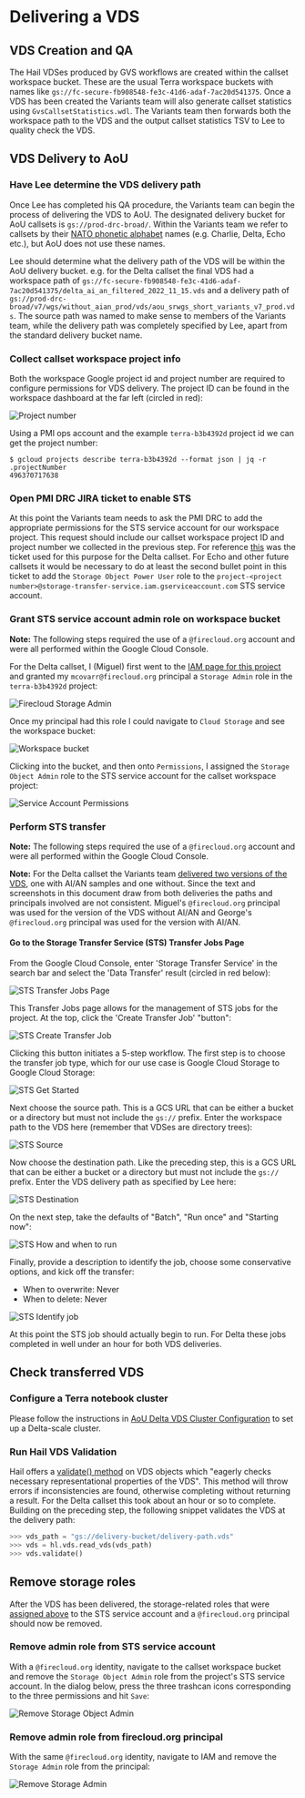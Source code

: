 # Delivering a VDS

## VDS Creation and QA

The Hail VDSes produced by GVS workflows are created within the callset workspace bucket. These are the usual
Terra workspace buckets with names like `gs://fc-secure-fb908548-fe3c-41d6-adaf-7ac20d541375`. Once a VDS has been
created the Variants team will also generate callset statistics using `GvsCallsetStatistics.wdl`. The Variants team
then forwards both the workspace path to the VDS and the output callset statistics TSV to Lee to quality check the VDS.

## VDS Delivery to AoU

### Have Lee determine the VDS delivery path

Once Lee has completed his QA procedure, the Variants team can begin the process of delivering the VDS to AoU. The
designated delivery bucket for AoU callsets is `gs://prod-drc-broad/`. Within the Variants team we refer to callsets
by their [NATO phonetic alphabet](https://en.wikipedia.org/wiki/NATO_phonetic_alphabet) names (e.g. Charlie, Delta, Echo
etc.), but AoU does not use these names.

Lee should determine what the delivery path of the VDS will be within the AoU delivery bucket. e.g. for
the Delta callset the final VDS had a workspace path
of `gs://fc-secure-fb908548-fe3c-41d6-adaf-7ac20d541375/delta_ai_an_filtered_2022_11_15.vds` and a delivery path
of `gs://prod-drc-broad/v7/wgs/without_aian_prod/vds/aou_srwgs_short_variants_v7_prod.vds`. The source path was named to
make sense to members of the Variants team, while the delivery path was completely specified by Lee, apart from the
standard delivery bucket name.

### Collect callset workspace project info

Both the workspace Google project id and project number are required to configure permissions for VDS delivery. The
project ID can be found in the workspace dashboard at the far left (circled in red):

![Project number](Callset%20Workspace%20Dashboard.png)

Using a PMI ops account and the example `terra-b3b4392d` project id we can get the project number:

```shell
$ gcloud projects describe terra-b3b4392d --format json | jq -r .projectNumber
496370717638
```

### Open PMI DRC JIRA ticket to enable STS

At this point the Variants team needs to ask the PMI DRC to add the appropriate permissions for the STS service account
for our workspace project. This request should include our callset workspace project ID and project number we collected
in the previous step.
For reference [this](https://precisionmedicineinitiative.atlassian.net/browse/PD-8286) was the ticket used for this
purpose for the Delta callset. For Echo and other future callsets it would be necessary to do at least the second bullet
point in this ticket to add the `Storage Object Power User` role to
the `project-<project number>@storage-transfer-service.iam.gserviceaccount.com` STS service account.

### Grant STS service account admin role on workspace bucket

**Note:** The following steps required the use of a `@firecloud.org` account and were all performed within the Google
Cloud Console.

For the Delta callset, I (Miguel) first went to
the [IAM page for this project](https://console.cloud.google.com/iam-admin/iam?project=terra-b3b4392d)
and granted my  `mcovarr@firecloud.org` principal a `Storage Admin` role in the `terra-b3b4392d` project:

![Firecloud Storage Admin](Firecloud%20Storage%20Admin.png)

Once my principal had this role I could navigate to `Cloud Storage` and see the workspace bucket:

![Workspace bucket](./Workspace%20Bucket.png)

Clicking into the bucket, and then onto `Permissions`, I assigned the `Storage Object Admin` role to the STS service
account for the callset workspace project:

![Service Account Permissions](./Service%20Account%20Permissions.png)

### Perform STS transfer

**Note:** The following steps required the use of a `@firecloud.org` account and were all performed within the Google
Cloud Console.

**Note:** For the Delta callset the Variants
team [delivered two versions of the VDS](https://broadworkbench.atlassian.net/browse/VS-716), one with AI/AN samples and
one without. Since the text and screenshots in this document draw from both deliveries the paths and principals involved
are not consistent. Miguel's `@firecloud.org` principal was used for the version of the VDS without AI/AN and
George's `@firecloud.org` principal was used for the version with AI/AN.

#### Go to the Storage Transfer Service (STS) Transfer Jobs Page

From the Google Cloud Console, enter 'Storage Transfer Service' in the search bar and select the 'Data Transfer' result
(circled in red below):

![STS Transfer Jobs Page](./STS%200.png)

This Transfer Jobs page allows for the management of STS jobs for the project. At the top, click the 'Create Transfer
Job' "button":

![STS Create Transfer Job](./STS%201.png)

Clicking this button initiates a 5-step workflow. The first step is to choose the transfer job type, which for our use
case is Google Cloud Storage to Google Cloud Storage:

![STS Get Started](./STS%202.png)

Next choose the source path. This is a GCS URL that can be either a bucket or a directory but must not include
the `gs://` prefix. Enter the workspace path to the VDS here (remember that VDSes are directory trees):

![STS Source](./STS%203.png)

Now choose the destination path. Like the preceding step, this is a GCS URL that can be either a bucket or a directory
but must not include the `gs://` prefix. Enter the VDS delivery path as specified by Lee here:

![STS Destination](./STS%204.png)

On the next step, take the defaults of "Batch", "Run once" and "Starting now":

![STS How and when to run](./STS%205.png)

Finally, provide a description to identify the job, choose some conservative options, and kick off the transfer:

* When to overwrite: Never
* When to delete: Never

![STS Identify job](./STS%206.png)

At this point the STS job should actually begin to run. For Delta these jobs completed in well under an hour for both
VDS deliveries.

## Check transferred VDS

### Configure a Terra notebook cluster

Please follow the instructions
in [AoU Delta VDS Cluster Configuration](./AoU%20Delta%20VDS%20Cluster%20Configuration.md) to set up a Delta-scale
cluster.

### Run Hail VDS Validation

Hail offers
a [validate() method](https://hail.is/docs/0.2/vds/hail.vds.VariantDataset.html#hail.vds.VariantDataset.validate) on
VDS objects which "eagerly checks necessary representational properties of the VDS". This method will throw errors if
inconsistencies are found, otherwise completing without returning a result. For the Delta callset this took about an
hour or so to complete. Building on the preceding step, the following snippet validates the VDS at the delivery path:

```python
>>> vds_path = "gs://delivery-bucket/delivery-path.vds"
>>> vds = hl.vds.read_vds(vds_path)
>>> vds.validate()
```

## Remove storage roles

After the VDS has been delivered, the storage-related roles that
were [assigned above](#grant-sts-service-account-admin-role-on-workspace-bucket) to the STS service account and a
`@firecloud.org` principal should now be removed.

### Remove admin role from STS service account

With a `@firecloud.org` identity, navigate to the callset workspace bucket and remove the `Storage Object Admin` role
from the project's STS service account. In the dialog below, press the three trashcan icons corresponding to the three
permissions and hit `Save`:

![Remove Storage Object Admin](./Remove%20STS%20SA%20Storage%20Object%20Admin.png)

### Remove admin role from firecloud.org principal

With the same `@firecloud.org` identity, navigate to IAM and remove the `Storage Admin` role from the principal:

![Remove Storage Admin](./Remove%20Storage%20Admin.png)
